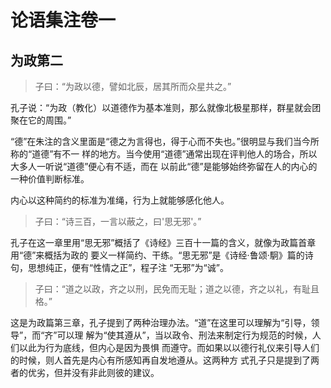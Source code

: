 # 论语集注卷一

## 为政第二

> 子曰：“为政以德，譬如北辰，居其所而众星共之。”

孔子说：“为政（教化）以道德作为基本准则，那么就像北极星那样，群星就会团聚在它的周围。”

“德”在朱注的含义里面是“德之为言得也，得于心而不失也。”很明显与我们当今所称的“道德”有不一
样的地方。当今使用“道德”通常出现在评判他人的场合，所以大多人一听说“道德”便心有不适，而在
以前此“德”是能够始终弥留在人的内心的一种价值判断标准。

内心以这种简约的标准为准绳，行为上就能够感化他人。

> 子曰：“诗三百，一言以蔽之，曰'思无邪'。”

孔子在这一章里用“思无邪”概括了《诗经》三百十一篇的含义，就像为政篇首章用“德”来概括为政的
要义一样简约、干练。“思无邪”是《诗经·鲁颂·駉》篇的诗句，思想纯正，便有“性情之正”，程子注
“无邪”为“诚”。

> 子曰：“道之以政，齐之以刑，民免而无耻；道之以德，齐之以礼，有耻且格。”

这是为政篇第三章，孔子提到了两种治理办法。“道”在这里可以理解为“引导，领导”，而“齐”可以理
解为“使其遵从”，当以政令、刑法来制定行为规范的时候，人们以此为行为底线，但内心是因为畏惧
而遵守。而如果以以德行礼仪来引导人们的时候，则人首先是内心有所感知再自发地遵从。这两种方
式孔子只是提到了两者的优劣，但并没有非此则彼的建议。
